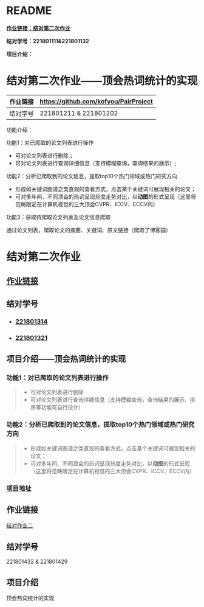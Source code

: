 # README
**[作业链接：结对第二次作业](https://edu.cnblogs.com/campus/fzu/FZUSESPR21/homework/11891)**

**结对学号：221801111&221801132**

**项目介绍：**

# 结对第二次作业——顶会热词统计的实现

| 作业链接 | https://github.com/kofyou/PairProject |
| -------- | ------------------------------------- |
| 结对学号 | 221801211 & 221801202                 |

功能介绍：

功能1：对已爬取的论文列表进行操作

- 可对论文列表进行删除；
- 可对论文列表进行查询详细信息（支持模糊查询，查询结果的展示）;

功能2：分析已爬取到的论文信息，提取top10个热门领域或热门研究方向

- 形成如关键词图谱之类直观的查看方式，点击某个关键词可展现相关的论文；
- 可对多年间、不同顶会的热词呈现热度走势对比，以**动图**的形式呈现（这里将范畴限定在计算机视觉的三大顶会CVPR、ICCV、ECCV内）

功能3：获取待爬取论文列表及论文信息爬取

通过论文列表，爬取论文的摘要、关键词、原文链接（爬取了博客园）
# 结对第二次作业

## [作业链接](https://edu.cnblogs.com/campus/fzu/FZUSESPR21/homework/11891)

## 结对学号

* ### [221801314](https://www.cnblogs.com/starlite)

* ### [221801321](https://www.cnblogs.com/yangyu-huang/)

## 项目介绍——顶会热词统计的实现

### 功能1：对已爬取的论文列表进行操作

> * 可对论文列表进行删除
> * 可对论文列表进行查询详细信息（支持模糊查询，查询结果的展示、排序等功能可自行设计）

### 功能2：分析已爬取到的论文信息，提取top10个热门领域或热门研究方向

> * 形成如关键词图谱之类直观的查看方式，点击某个关键词可展现相关的论文；
> * 可对多年间、不同顶会的热词呈现热度走势对比，以**动图**的形式呈现（这里将范畴限定在计算机视觉的三大顶会CVPR、ICCV、ECCV内）

### [项目地址](47.100.89.20:8081)

## 作业链接
[结对作业二](https://edu.cnblogs.com/campus/fzu/FZUSESPR21/homework/11891)
## 结对学号
221801432 & 221801429
## 项目介绍
顶会热词统计的实现
